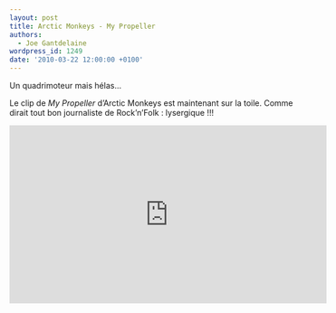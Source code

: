 ```yaml
---
layout: post
title: Arctic Monkeys - My Propeller
authors:
  - Joe Gantdelaine
wordpress_id: 1249
date: '2010-03-22 12:00:00 +0100'
---
```

Un quadrimoteur mais hélas…

Le clip de *My Propeller* d’Arctic Monkeys est maintenant sur la toile. Comme dirait tout bon journaliste de Rock’n’Folk : lysergique !!!

<iframe width="560" height="315" src="http://www.youtube.com/embed/Z5vZovv8cPk" frameborder="0" allowfullscreen></iframe>
